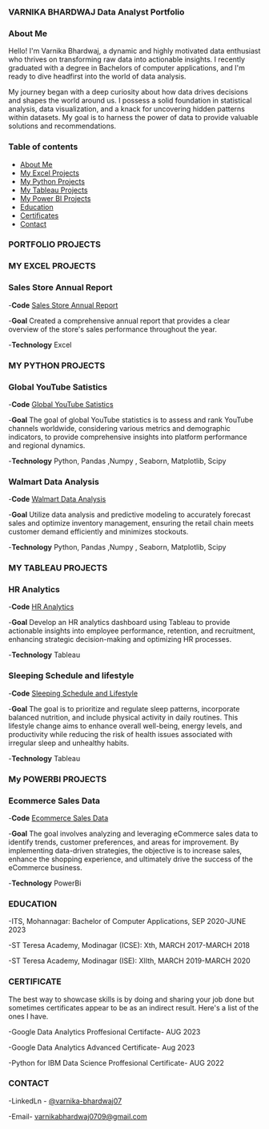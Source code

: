 ### VARNIKA BHARDWAJ Data Analyst Portfolio
### About Me
 
Hello! I'm Varnika Bhardwaj, a dynamic and highly motivated data enthusiast who thrives on transforming raw data into actionable insights. I recently graduated with a degree in Bachelors of computer applications, and I'm ready to dive headfirst into the world of data analysis.

My journey began with a deep curiosity about how data drives decisions and shapes the world around us. I possess a solid foundation in statistical analysis, data visualization, and a knack for uncovering hidden patterns within datasets. My goal is to harness the power of data to provide valuable solutions and recommendations. 

### Table of contents
- [About Me](#About-Me)
- [My Excel Projects](#my-excel-projects)
- [My Python Projects](#my-python-projects)
- [My Tableau Projects](#my-tableau-projects)
- [My Power BI Projects](#my-power-bi-projects)
- [Education](#education)
- [Certificates](#certificates)
- [Contact](#contact)
  
 
### PORTFOLIO PROJECTS

### MY EXCEL PROJECTS
  
 ### Sales Store Annual Report
  
  -**Code** [Sales Store Annual Report](https://github.com/varnika0709/Sales-store-Annual-report-2022-using-excel)

  -**Goal** Created a comprehensive annual report that provides a clear overview of the store's sales performance throughout the year.
  
  -**Technology** Excel
 

 ### MY PYTHON PROJECTS
 
 ### Global YouTube Satistics
   
 -**Code** [Global YouTube Satistics](https://github.com/varnika0709/Global-Youtube-satistics-using-python)
  
 -**Goal**  The goal of global YouTube statistics is to assess and rank YouTube channels worldwide, considering various metrics and demographic indicators, to provide comprehensive 
            insights into platform performance and regional dynamics.
 
 -**Technology** Python, Pandas ,Numpy , Seaborn, Matplotlib, Scipy
   
 ### Walmart Data Analysis

 -**Code** [Walmart Data Analysis](https://github.com/varnika0709/walmart-Data-analysis-using-python)
  
 -**Goal** Utilize data analysis and predictive modeling to accurately forecast sales and optimize inventory management, ensuring the retail chain meets customer demand efficiently 
           and minimizes stockouts.

 -**Technology** Python, Pandas ,Numpy , Seaborn, Matplotlib, Scipy
   
 ### MY TABLEAU PROJECTS
 
 ### HR Analytics

 -**Code** [HR Analytics](https://public.tableau.com/views/HRanalyticsdashboard_16886703915220/HRanalyticsdashboard?:language=en-US&publish=yes&:display_count=n&:origin=viz_share_link)

 -**Goal**  Develop an HR analytics dashboard using Tableau to provide actionable insights into employee performance, retention, and recruitment, enhancing strategic decision-making 
  and optimizing HR processes.

 -**Technology** Tableau
 
 ### Sleeping Schedule and lifestyle

-**Code** [Sleeping Schedule and Lifestyle](https://public.tableau.com/views/SleephealthandlifestyleDashboard/Dashboard1?:language=en-US&publish=yes&:display_count=n&:origin=viz_share_link)

-**Goal**  The goal is to prioritize and regulate sleep patterns, incorporate balanced nutrition, and include physical activity in daily routines. This lifestyle change aims to 
 enhance overall well-being, energy levels, and productivity while reducing the risk of health issues associated with irregular sleep and unhealthy habits.
 
-**Technology** Tableau 

### My POWERBI PROJECTS

### Ecommerce Sales Data

-**Code** [Ecommerce Sales Data](https://github.com/varnika0709/Ecommerce-Sales-Dashboard-using-PowerBI)

-**Goal** The goal involves analyzing and leveraging eCommerce sales data to identify trends, customer preferences, and areas for improvement. By implementing data-driven strategies, the objective is to increase sales, enhance the shopping experience, and ultimately drive the success of the eCommerce business.

-**Technology** PowerBi

### EDUCATION

 -ITS, Mohannagar: Bachelor of Computer Applications, SEP 2020-JUNE 2023

 -ST Teresa Academy, Modinagar (ICSE): Xth, MARCH 2017-MARCH 2018

 -ST Teresa Academy, Modinagar (ISE): XIIth, MARCH 2019-MARCH 2020

 ### CERTIFICATE

 The best way to showcase skills is by doing and sharing your job done but sometimes certificates appear to be as an indirect result. 
 Here's a list of the ones I have.

 -Google Data Analytics Proffesional Certifacte- AUG 2023

 -Google Data Analytics Advanced Certificate- Aug 2023

 -Python for IBM Data Science Proffesional Certificate- AUG 2022


### CONTACT

-LinkedLn - [@varnika-bhardwaj07](https://www.linkedin.com/in/varnika-bhardwaj07)

-Email- varnikabhardwaj0709@gmail.com
       
     
     
    
   
   

















